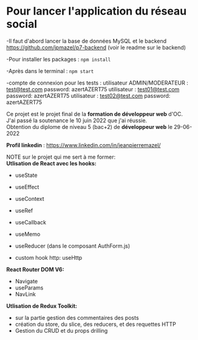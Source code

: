 # Pour lancer l'application du réseau social
-Il faut d'abord lancer la base de données MySQL et le backend https://github.com/jpmazel/p7-backend (voir le readme sur le backend)

-Pour installer les packages : `npm install`

-Après dans le terminal :  `npm start`

-compte de connexion pour les tests :
utilisateur ADMIN/MODERATEUR : test@test.com    password: azertAZERT75 
utilisateur                  : test01@test.com  password: azertAZERT75
utilisateur                  : test02@test.com  password: azertAZERT75

Ce projet est le projet final de la __formation de développeur web__ d'OC.   
J'ai passé la soutenance le 10 juin 2022 que j'ai réussie.  
Obtention du diplome de niveau 5 (bac+2) de __développeur web__ le 29-06-2022

__Profil linkedin__ : https://www.linkedin.com/in/jeanpierremazel/

NOTE sur le projet qui me sert à me former:  
__Utlisation de React avec les hooks:__
  * useState
  * useEffect
  * useContext
  * useRef
  * useCallback
  * useMemo
  * useReducer (dans le composant AuthForm.js)
    
  * custom hook http: useHttp

__React Router DOM V6:__ 
  * Navigate 
  * useParams
  * NavLink

  __Utlisation de Redux Toolkit:__
  * sur la partie gestion des commentaires des posts
  * création du store, du slice, des reducers, et des requettes HTTP
  * Gestion du CRUD et du props drilling